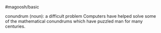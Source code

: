 #magoosh/basic

conundrum (noun): a difficult problem 
Computers have helped solve some of the mathematical conundrums which have puzzled man for many 
centuries. 
